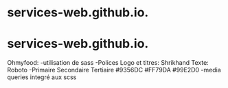 # services-web.github.io.
# services-web.github.io.
Ohmyfood:
-utilisation de sass
-Polices
Logo et titres: Shrikhand
Texte: Roboto
-Primaire Secondaire Tertiaire
#9356DC #FF79DA #99E2D0
-media queries integré aux scss
